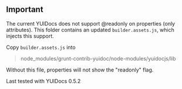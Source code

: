 ## Important ##

The current YUIDocs does not support @readonly on properties (only attributes). This folder contains an updated 
`builder.assets.js`, which injects this support.

Copy `builder.assets.js` into
 > node_modules/grunt-contrib-yuidoc/node-modules/yuidocjs/lib

Without this file, properties will not show the "readonly" flag.

Last tested with YUIDocs 0.5.2